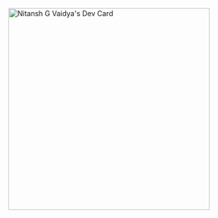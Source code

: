 <a href="https://app.daily.dev/DEV_NITANSH"><img src="https://api.daily.dev/devcards/ceece937ad64468eae32bb4563179b9c.png?r=xn4" width="400" alt="Nitansh G Vaidya's Dev Card"/></a>
